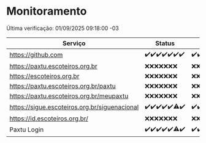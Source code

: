# Monitoramento

Última verificação: 01/09/2025 09:18:00 -03

|Serviço|Status|Últimas 24h|
|---|---|---|
|https://github.com|<span title="2025-08-25: OK=23">✔️</span><span title="2025-08-26: OK=23">✔️</span><span title="2025-08-27: OK=23">✔️</span><span title="2025-08-28: OK=23">✔️</span><span title="2025-08-29: OK=23">✔️</span><span title="2025-08-30: OK=23">✔️</span><span title="2025-08-31: OK=12">✔️</span>|<span title="31/08/2025 10:15:00 -03 : 200">✔️</span><span title="31/08/2025 11:07:00 -03 : 200">✔️</span><span title="31/08/2025 12:07:00 -03 : 200">✔️</span><span title="31/08/2025 13:09:00 -03 : 200">✔️</span><span title="31/08/2025 14:06:00 -03 : 200">✔️</span><span title="31/08/2025 15:11:00 -03 : 200">✔️</span><span title="31/08/2025 16:06:00 -03 : 200">✔️</span><span title="31/08/2025 17:09:00 -03 : 200">✔️</span><span title="31/08/2025 18:07:00 -03 : 200">✔️</span><span title="31/08/2025 19:07:00 -03 : 200">✔️</span><span title="31/08/2025 20:08:00 -03 : 200">✔️</span><span title="31/08/2025 21:55:00 -03 : 200">✔️</span><span title="31/08/2025 23:46:00 -03 : 200">✔️</span><span title="01/09/2025 00:44:00 -03 : 200">✔️</span><span title="01/09/2025 01:19:00 -03 : 200">✔️</span><span title="01/09/2025 02:10:00 -03 : 200">✔️</span><span title="01/09/2025 03:16:00 -03 : 200">✔️</span><span title="01/09/2025 04:10:00 -03 : 200">✔️</span><span title="01/09/2025 05:14:00 -03 : 200">✔️</span><span title="01/09/2025 06:12:00 -03 : 200">✔️</span><span title="01/09/2025 07:10:00 -03 : 200">✔️</span><span title="01/09/2025 08:07:00 -03 : 200">✔️</span><span title="01/09/2025 09:18:00 -03 : 200">✔️</span>|
|https://paxtu.escoteiros.org.br|<span title="2025-08-25: Falhas=23">❌</span><span title="2025-08-26: Falhas=23">❌</span><span title="2025-08-27: Falhas=23">❌</span><span title="2025-08-28: Falhas=23">❌</span><span title="2025-08-29: Falhas=23">❌</span><span title="2025-08-30: Falhas=23">❌</span><span title="2025-08-31: Falhas=12">❌</span>|<span title="31/08/2025 10:15:00 -03 : 403">❌</span><span title="31/08/2025 11:07:00 -03 : 403">❌</span><span title="31/08/2025 12:07:00 -03 : 403">❌</span><span title="31/08/2025 13:09:00 -03 : 403">❌</span><span title="31/08/2025 14:06:00 -03 : 403">❌</span><span title="31/08/2025 15:11:00 -03 : 403">❌</span><span title="31/08/2025 16:06:00 -03 : 403">❌</span><span title="31/08/2025 17:09:00 -03 : 403">❌</span><span title="31/08/2025 18:07:00 -03 : 403">❌</span><span title="31/08/2025 19:07:00 -03 : 403">❌</span><span title="31/08/2025 20:08:00 -03 : 403">❌</span><span title="31/08/2025 21:55:00 -03 : 403">❌</span><span title="31/08/2025 23:46:00 -03 : 403">❌</span><span title="01/09/2025 00:44:00 -03 : 403">❌</span><span title="01/09/2025 01:19:00 -03 : 403">❌</span><span title="01/09/2025 02:10:00 -03 : 403">❌</span><span title="01/09/2025 03:16:00 -03 : 403">❌</span><span title="01/09/2025 04:10:00 -03 : 403">❌</span><span title="01/09/2025 05:14:00 -03 : 403">❌</span><span title="01/09/2025 06:12:00 -03 : 403">❌</span><span title="01/09/2025 07:10:00 -03 : 403">❌</span><span title="01/09/2025 08:07:00 -03 : 403">❌</span><span title="01/09/2025 09:18:00 -03 : 403">❌</span>|
|https://escoteiros.org.br|<span title="2025-08-25: Falhas=23">❌</span><span title="2025-08-26: Falhas=23">❌</span><span title="2025-08-27: Falhas=23">❌</span><span title="2025-08-28: Falhas=23">❌</span><span title="2025-08-29: Falhas=23">❌</span><span title="2025-08-30: Falhas=23">❌</span><span title="2025-08-31: Falhas=12">❌</span>|<span title="31/08/2025 10:15:00 -03 : 403">❌</span><span title="31/08/2025 11:07:00 -03 : 403">❌</span><span title="31/08/2025 12:07:00 -03 : 403">❌</span><span title="31/08/2025 13:09:00 -03 : 403">❌</span><span title="31/08/2025 14:06:00 -03 : 403">❌</span><span title="31/08/2025 15:11:00 -03 : 403">❌</span><span title="31/08/2025 16:06:00 -03 : 403">❌</span><span title="31/08/2025 17:09:00 -03 : 403">❌</span><span title="31/08/2025 18:07:00 -03 : 403">❌</span><span title="31/08/2025 19:07:00 -03 : 403">❌</span><span title="31/08/2025 20:08:00 -03 : 403">❌</span><span title="31/08/2025 21:55:00 -03 : 403">❌</span><span title="31/08/2025 23:46:00 -03 : 403">❌</span><span title="01/09/2025 00:44:00 -03 : 403">❌</span><span title="01/09/2025 01:19:00 -03 : 403">❌</span><span title="01/09/2025 02:10:00 -03 : 403">❌</span><span title="01/09/2025 03:16:00 -03 : 403">❌</span><span title="01/09/2025 04:10:00 -03 : 403">❌</span><span title="01/09/2025 05:14:00 -03 : 403">❌</span><span title="01/09/2025 06:12:00 -03 : 403">❌</span><span title="01/09/2025 07:10:00 -03 : 403">❌</span><span title="01/09/2025 08:07:00 -03 : 403">❌</span><span title="01/09/2025 09:18:00 -03 : 403">❌</span>|
|https://paxtu.escoteiros.org.br/paxtu|<span title="2025-08-25: Falhas=23">❌</span><span title="2025-08-26: Falhas=23">❌</span><span title="2025-08-27: Falhas=23">❌</span><span title="2025-08-28: Falhas=23">❌</span><span title="2025-08-29: Falhas=23">❌</span><span title="2025-08-30: Falhas=23">❌</span><span title="2025-08-31: Falhas=12">❌</span>|<span title="31/08/2025 10:15:00 -03 : 403">❌</span><span title="31/08/2025 11:07:00 -03 : 403">❌</span><span title="31/08/2025 12:07:00 -03 : 403">❌</span><span title="31/08/2025 13:09:00 -03 : 403">❌</span><span title="31/08/2025 14:06:00 -03 : 403">❌</span><span title="31/08/2025 15:11:00 -03 : 403">❌</span><span title="31/08/2025 16:06:00 -03 : 403">❌</span><span title="31/08/2025 17:09:00 -03 : 403">❌</span><span title="31/08/2025 18:07:00 -03 : 403">❌</span><span title="31/08/2025 19:07:00 -03 : 403">❌</span><span title="31/08/2025 20:08:00 -03 : 403">❌</span><span title="31/08/2025 21:55:00 -03 : 403">❌</span><span title="31/08/2025 23:46:00 -03 : 403">❌</span><span title="01/09/2025 00:44:00 -03 : 403">❌</span><span title="01/09/2025 01:19:00 -03 : 403">❌</span><span title="01/09/2025 02:10:00 -03 : 403">❌</span><span title="01/09/2025 03:16:00 -03 : 403">❌</span><span title="01/09/2025 04:10:00 -03 : 403">❌</span><span title="01/09/2025 05:14:00 -03 : 403">❌</span><span title="01/09/2025 06:12:00 -03 : 403">❌</span><span title="01/09/2025 07:10:00 -03 : 403">❌</span><span title="01/09/2025 08:07:00 -03 : 403">❌</span><span title="01/09/2025 09:18:00 -03 : 403">❌</span>|
|https://paxtu.escoteiros.org.br/meupaxtu|<span title="2025-08-25: Falhas=23">❌</span><span title="2025-08-26: Falhas=23">❌</span><span title="2025-08-27: Falhas=23">❌</span><span title="2025-08-28: Falhas=23">❌</span><span title="2025-08-29: Falhas=23">❌</span><span title="2025-08-30: Falhas=23">❌</span><span title="2025-08-31: Falhas=12">❌</span>|<span title="31/08/2025 10:15:00 -03 : 403">❌</span><span title="31/08/2025 11:07:00 -03 : 403">❌</span><span title="31/08/2025 12:07:00 -03 : 403">❌</span><span title="31/08/2025 13:09:00 -03 : 403">❌</span><span title="31/08/2025 14:06:00 -03 : 403">❌</span><span title="31/08/2025 15:11:00 -03 : 403">❌</span><span title="31/08/2025 16:06:00 -03 : 403">❌</span><span title="31/08/2025 17:09:00 -03 : 403">❌</span><span title="31/08/2025 18:07:00 -03 : 403">❌</span><span title="31/08/2025 19:07:00 -03 : 403">❌</span><span title="31/08/2025 20:08:00 -03 : 403">❌</span><span title="31/08/2025 21:55:00 -03 : 403">❌</span><span title="31/08/2025 23:46:00 -03 : 403">❌</span><span title="01/09/2025 00:44:00 -03 : 403">❌</span><span title="01/09/2025 01:19:00 -03 : 403">❌</span><span title="01/09/2025 02:10:00 -03 : 403">❌</span><span title="01/09/2025 03:16:00 -03 : 403">❌</span><span title="01/09/2025 04:10:00 -03 : 403">❌</span><span title="01/09/2025 05:14:00 -03 : 403">❌</span><span title="01/09/2025 06:12:00 -03 : 403">❌</span><span title="01/09/2025 07:10:00 -03 : 403">❌</span><span title="01/09/2025 08:07:00 -03 : 403">❌</span><span title="01/09/2025 09:18:00 -03 : 403">❌</span>|
|https://sigue.escoteiros.org.br/siguenacional|<span title="2025-08-25: OK=23">✔️</span><span title="2025-08-26: OK=23">✔️</span><span title="2025-08-27: OK=23">✔️</span><span title="2025-08-28: OK=23">✔️</span><span title="2025-08-29: OK=23">✔️</span><span title="2025-08-30: OK=22, Falhas=1">⚠️</span><span title="2025-08-31: OK=12">✔️</span>|<span title="31/08/2025 10:15:00 -03 : 200">✔️</span><span title="31/08/2025 11:07:00 -03 : 200">✔️</span><span title="31/08/2025 12:07:00 -03 : 200">✔️</span><span title="31/08/2025 13:09:00 -03 : 200">✔️</span><span title="31/08/2025 14:06:00 -03 : 200">✔️</span><span title="31/08/2025 15:11:00 -03 : 200">✔️</span><span title="31/08/2025 16:06:00 -03 : 200">✔️</span><span title="31/08/2025 17:09:00 -03 : 200">✔️</span><span title="31/08/2025 18:07:00 -03 : 200">✔️</span><span title="31/08/2025 19:07:00 -03 : 200">✔️</span><span title="31/08/2025 20:08:00 -03 : 200">✔️</span><span title="31/08/2025 21:55:00 -03 : 200">✔️</span><span title="31/08/2025 23:46:00 -03 : 200">✔️</span><span title="01/09/2025 00:44:00 -03 : 200">✔️</span><span title="01/09/2025 01:19:00 -03 : 200">✔️</span><span title="01/09/2025 02:10:00 -03 : 200">✔️</span><span title="01/09/2025 03:16:00 -03 : 200">✔️</span><span title="01/09/2025 04:10:00 -03 : 200">✔️</span><span title="01/09/2025 05:14:00 -03 : 200">✔️</span><span title="01/09/2025 06:12:00 -03 : 200">✔️</span><span title="01/09/2025 07:10:00 -03 : 200">✔️</span><span title="01/09/2025 08:07:00 -03 : 200">✔️</span><span title="01/09/2025 09:18:00 -03 : 200">✔️</span>|
|https://id.escoteiros.org.br/|<span title="2025-08-25: Falhas=23">❌</span><span title="2025-08-26: Falhas=23">❌</span><span title="2025-08-27: Falhas=23">❌</span><span title="2025-08-28: Falhas=23">❌</span><span title="2025-08-29: Falhas=23">❌</span><span title="2025-08-30: Falhas=23">❌</span><span title="2025-08-31: Falhas=12">❌</span>|<span title="31/08/2025 10:15:00 -03 : 403">❌</span><span title="31/08/2025 11:07:00 -03 : 403">❌</span><span title="31/08/2025 12:07:00 -03 : 403">❌</span><span title="31/08/2025 13:09:00 -03 : 403">❌</span><span title="31/08/2025 14:06:00 -03 : 403">❌</span><span title="31/08/2025 15:11:00 -03 : 403">❌</span><span title="31/08/2025 16:06:00 -03 : 403">❌</span><span title="31/08/2025 17:09:00 -03 : 403">❌</span><span title="31/08/2025 18:07:00 -03 : 403">❌</span><span title="31/08/2025 19:07:00 -03 : 403">❌</span><span title="31/08/2025 20:08:00 -03 : 403">❌</span><span title="31/08/2025 21:55:00 -03 : 403">❌</span><span title="31/08/2025 23:46:00 -03 : 403">❌</span><span title="01/09/2025 00:44:00 -03 : 403">❌</span><span title="01/09/2025 01:19:00 -03 : 403">❌</span><span title="01/09/2025 02:10:00 -03 : 403">❌</span><span title="01/09/2025 03:16:00 -03 : 403">❌</span><span title="01/09/2025 04:10:00 -03 : 403">❌</span><span title="01/09/2025 05:14:00 -03 : 403">❌</span><span title="01/09/2025 06:12:00 -03 : 403">❌</span><span title="01/09/2025 07:10:00 -03 : 403">❌</span><span title="01/09/2025 08:07:00 -03 : 403">❌</span><span title="01/09/2025 09:18:00 -03 : 403">❌</span>|
|Paxtu Login|<span title="2025-08-25: OK=23">✔️</span><span title="2025-08-26: OK=23">✔️</span><span title="2025-08-27: OK=23">✔️</span><span title="2025-08-28: OK=23">✔️</span><span title="2025-08-29: OK=23">✔️</span><span title="2025-08-30: OK=22, Falhas=1">⚠️</span><span title="2025-08-31: OK=12">✔️</span>|<span title="31/08/2025 10:15:00 -03 : 200">✔️</span><span title="31/08/2025 11:07:00 -03 : 200">✔️</span><span title="31/08/2025 12:07:00 -03 : 200">✔️</span><span title="31/08/2025 13:09:00 -03 : 200">✔️</span><span title="31/08/2025 14:06:00 -03 : 200">✔️</span><span title="31/08/2025 15:11:00 -03 : 200">✔️</span><span title="31/08/2025 16:06:00 -03 : 200">✔️</span><span title="31/08/2025 17:09:00 -03 : 200">✔️</span><span title="31/08/2025 18:07:00 -03 : 200">✔️</span><span title="31/08/2025 19:07:00 -03 : 200">✔️</span><span title="31/08/2025 20:08:00 -03 : 200">✔️</span><span title="31/08/2025 21:55:00 -03 : 200">✔️</span><span title="31/08/2025 23:46:00 -03 : 200">✔️</span><span title="01/09/2025 00:44:00 -03 : 200">✔️</span><span title="01/09/2025 01:19:00 -03 : 200">✔️</span><span title="01/09/2025 02:10:00 -03 : 200">✔️</span><span title="01/09/2025 03:16:00 -03 : 200">✔️</span><span title="01/09/2025 04:10:00 -03 : 200">✔️</span><span title="01/09/2025 05:14:00 -03 : 200">✔️</span><span title="01/09/2025 06:12:00 -03 : 200">✔️</span><span title="01/09/2025 07:10:00 -03 : 200">✔️</span><span title="01/09/2025 08:07:00 -03 : 200">✔️</span><span title="01/09/2025 09:18:00 -03 : 200">✔️</span>|
